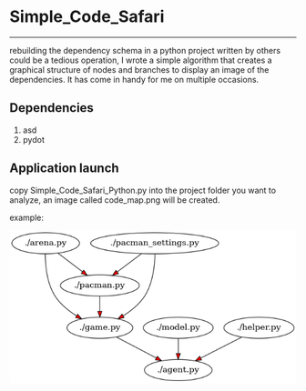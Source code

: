 # Simple_Code_Safari
***
rebuilding the dependency schema in a python project written by others could be a tedious operation, I wrote a simple algorithm that creates a graphical structure of nodes and branches to display an image of the dependencies. It has come in handy for me on multiple occasions.

## Dependencies
1. asd
2. pydot

## Application launch
copy Simple_Code_Safari_Python.py into the project folder you want to analyze, an image called code_map.png will be created.

example:

![](code_map_example.png)


